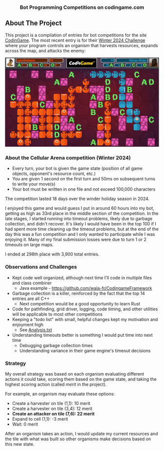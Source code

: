 <!-- Improved compatibility of back to top link: See: https://github.com/othneildrew/Best-README-Template/pull/73 -->
<a id="readme-top"></a>
<!--
*** Thanks for checking out the Best-README-Template. If you have a suggestion
*** that would make this better, please fork the repo and create a pull request
*** or simply open an issue with the tag "enhancement".
*** Don't forget to give the project a star!
*** Thanks again! Now go create something AMAZING! :D
-->



<!-- PROJECT SHIELDS -->
<!--
*** I'm using markdown "reference style" links for readability.
*** Reference links are enclosed in brackets [ ] instead of parentheses ( ).
*** See the bottom of this document for the declaration of the reference variables
*** for contributors-url, forks-url, etc. This is an optional, concise syntax you may use.
*** https://www.markdownguide.org/basic-syntax/#reference-style-links
-->


<h3 align="center">Bot Programming Competitions on codingame.com</h3>

<!-- ABOUT THE PROJECT -->
## About The Project

This project is a compilation of entries for bot competitions for the site [CodinGame](https://www.codingame.com).
The most recent entry is for their [Winter 2024 Challenge](https://www.codingame.com/contests/winter-challenge-2024)
where your program controls an organism that harvests resources, expands across the map, and attacks the enemy:

![Cellular Arena Image](CellularArena/src/main/resources/CellularArena.png)

<h3> About the Cellular Arena competition (Winter 2024)</h3>

* Every turn, your bot is given the game state (position of all game objects, 
opponent's resource count, etc.)
* You are given 1 second on the first turn and 50ms on subsequent turns to write your move(s)
* Your bot must be written in one file and not exceed 100,000 characters

The competition lasted 18 days over the winder holiday season in 2024.


I enjoyed this game and would guess I put in around 60 hours into my bot,
getting as high as 33rd place in the middle section of the competition.
In the late stages, I started running into timeout problems, likely due to garbage collection, and didn't recover.
It's likely I would have been in the top 100 if I had spent more time cleaning up the timeout problems, but at
the end of the day this was a fun competition and I only wanted to participate while I was enjoying it.
Many of my final submission losses were due to turn 1 or 2 timeouts on large maps.

I ended at 298th place with 3,900 total entries.

<h3>Observations and Challenges</h3>

- Kept code well organized, although next time I'll code in multiple files and class combiner
    - Java example - https://github.com/wala-fr/CodingameFramework
- Garbage collection is a killer, reinforced by the fact that the top 14 entries are all C++
    - Next competition would be a good opportunity to learn Rust
- Code for pathfinding, grid driver, logging, code timing, and other utilities will be applicable to most other competitions
- Keeping a "todo list" with small, helpful changes kept my motivation and enjoyment high
    - See [Analysis.txt](CellularArena/Analysis.txt)
- Understanding timeouts better is something I would put time into next time
    - Debugging garbage collection times
    - Understanding variance in their game engine's timeout decisions

<h3>Strategy</h3>

My overall strategy was based on each organism evaluating different actions it could take, scoring
them based on the game state, and taking the highest scoring action (called *merit* in the project).

For example, an organism may evaluate these options:
* Create a harvester on tile (1,1): 10 merit
* Create a harvester on tile (3,4): 12 merit
* **Create an attacker on tile (7,6): 22 merit**
* Expand to cell (1,1): -3 merit
* Wait: 0 merit

After an organism takes an action, I would update my current resources and the tile with what
was built so other organisms make decisions based on this new state.
